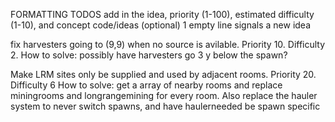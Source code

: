 FORMATTING TODOS
add in the idea, priority (1-100), estimated difficulty (1-10), and concept code/ideas (optional)
1 empty line signals a new idea

fix harvesters going to (9,9) when no source is avilable. Priority 10. Difficulty 2.
How to solve: possibly have harvesters go 3 y below the spawn?

Make LRM sites only be supplied and used by adjacent rooms. Priority 20. Difficulty 6
How to solve: get a array of nearby rooms and replace miningrooms and longrangemining for every room.
Also replace the hauler system to never switch spawns, and have haulerneeded be spawn specific
